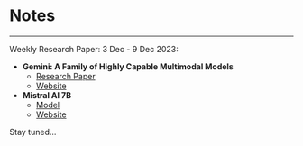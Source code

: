 # Notes
___
Weekly Research Paper:
3 Dec - 9 Dec 2023:
- **Gemini: A Family of Highly Capable Multimodal Models**
    - [Research Paper](https://assets.bwbx.io/documents/users/iqjWHBFdfxIU/r7G7RrtT6rnM/v0)
    - [Website](https://deepmind.google/technologies/gemini/#introduction)
- **Mistral AI 7B**
    - [Model](https://huggingface.co/mistralai)
    - [Website](https://mistral.ai/news/announcing-mistral-7b/)


Stay tuned...

